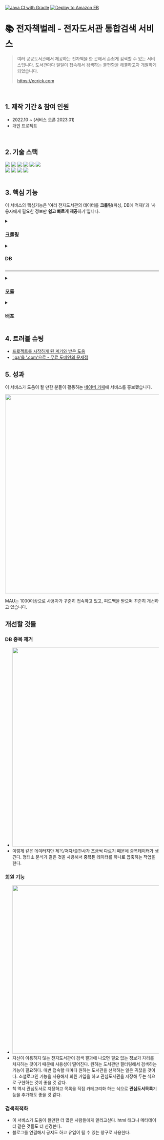 [![Java CI with Gradle](https://github.com/sandropark/e-lib/actions/workflows/ci.yml/badge.svg)](https://github.com/sandropark/e-lib/actions/workflows/ci.yml)
[![Deploy to Amazon EB](https://github.com/sandropark/e-lib/actions/workflows/deploy.yml/badge.svg)](https://github.com/sandropark/e-lib/actions/workflows/deploy.yml)
# 📚 전자책벌레 - 전자도서관 통합검색 서비스
 
> 여러 공공도서관에서 제공하는 전자책을 한 곳에서 손쉽게 검색할 수 있는 서비스입니다. 도서관마다 일일이 접속해서 검색하는 불편함을 해결하고자 개발하게 되었습니다.
>
> https://ecrick.com

<br>

## 1. 제작 기간 & 참여 인원
- 2022.10 ~ (서비스 오픈 2023.01)
- 개인 프로젝트

<br>

## 2. 기술 스택
<div>
  <img src="https://img.shields.io/badge/java 11-007396?style=for-the-badge&logo=OpenJDK&logoColor=white">
  <img src="https://img.shields.io/badge/Spring Boot 2.7-6DB33F?style=for-the-badge&logo=Spring Boot&logoColor=white"/>
  <img src="https://img.shields.io/badge/Jpa-007396?style=for-the-badge&logo=Jpa&logoColor=white"/>
  <img src="https://img.shields.io/badge/Querydsl-007396?style=for-the-badge&logo=Querydsl&logoColor=white"/>
  <img src="https://img.shields.io/badge/Thymeleaf-6DB33F?style=for-the-badge&logo=Thymeleaf&logoColor=white"/>
  <img src="https://img.shields.io/badge/Gradle-02303A?style=for-the-badge&logo=Gradle&logoColor=white"/>
</div>
<div>
  <img src="https://img.shields.io/badge/mariaDB 10.6-003545?style=for-the-badge&logo=mariaDB&logoColor=white">
  <img src="https://img.shields.io/badge/Github Actions-2088FF?style=for-the-badge&logo=Github Actions&logoColor=white"/>
  <img src="https://img.shields.io/badge/AWS RDS-527FFF?style=for-the-badge&logo=Amazon RDS&logoColor=white"/>
  <img src="https://img.shields.io/badge/AWS Elastic Beanstalk-232F3E?style=for-the-badge&logo=AmazonAWS&logoColor=white"/>
</div>

<br>

## 3. 핵심 기능

이 서비스의 핵심기능은 '여러 전자도서관의 데이터를 **크롤링**(파싱, DB에 적재)'과 '사용자에게 필요한 정보만 **쉽고 빠르게 제공**하기'입니다.

<details>
<summary><h3>크롤링</h3></summary>
<div markdown="1">

- 크롤링 과정 그림으로 그리기
  1. 

<img src="https://user-images.githubusercontent.com/89520805/214044135-fea4f460-c77b-47d1-bf0e-67fcad04cc59.png" width="800"/>

- 관리자 페이지를 만들어서 도서관을 관리하고 있습니다.
- 각 도서관 별로 선택해서 크롤링할 수 있습니다.
- 사용성을 위해 크롤링은 별도의 스레드에서 동작합니다.

<img src="https://user-images.githubusercontent.com/89520805/214520495-78606c97-0763-4aab-953f-8192ed7eeaaa.png" width="700"/>

- 데이터를 요청하는 시간이 제일 오래 걸리기 때문에 여러 스레드를 사용해서 시간을 단축시킵니다.
- 같은 도서관을 여러 번 크롤링해도 중복 데이터가 생기면 안되기 때문에 제목,저자,출판사 등을 Unique Key로 묶어서 중복 데이터가 저장되지 않게 합니다.
- 크롤링 시 쓰기 작업이 너무 빈번하기 때문에 DB에 부하가 큽니다. DB를 분리해서 로컬 DB에 크롤링을 하고 RDS는 조회용으로 사용합니다. 복제 기능을 사용해서 RDS에도 크롤링 결과가 반영되게 합니다.

</div>
</details>

<details>
<summary><h3>DB</h3></summary>
<div markdown="1">

<img src="https://user-images.githubusercontent.com/89520805/214531774-c33b0e2e-a588-432b-8a12-83db5b27f195.png" width="600"/>

- 같은 책이어도 소장 도서관 / 공급사가 다르다면 DB에는 다른 Row로 저장됩니다. 현재 약 120만 건의 데이터가 있습니다. 책을 검색하는 게 목적이기 때문에 책 데이터만 따로 테이블을 만들고 중복된 책 데이터를 줄이면 조회 시간을 단축할 수 있습니다. 현재는 제목,저자,출판사가 중복된 데이터를 줄여 약 30만 건의 데이터를 가지고 조회합니다.

</div>
</details>

---

<details>
<summary><h3>모듈</h3></summary>
<div markdown="1">

<img src="https://user-images.githubusercontent.com/89520805/219685535-04098e91-24ab-4b01-8ad8-987a0baab9bc.png" width="540"/>

- 크롤링을 하는 개발 서버의 경우 배포할 필요가 없기 때문에 Gradle을 이용해서 멀티모듈을 구성했습니다.
- 모듈을 분리하다보니 각 모듈별로 의존성 관리가 중요하다는 것을 알게 되었습니다.

</div>
</details>

<details>
<summary><h3>배포</h3></summary>
<div markdown="1">

<img src="https://user-images.githubusercontent.com/89520805/213906909-075efc31-14d1-4843-bc7a-6dc68b2ff6af.png" width="540"/>

- **Github Actions**와 **AWS**(Elastic Beastalk, RDS)를 사용해서 무중단 배포하고 있습니다.

</div>
</details>

## 4. 트러블 슈팅

- [프로젝트를 시작하게 된 계기와 받은 도움](https://velog.io/@ticoba/%ED%94%84%EB%A1%9C%EC%A0%9D%ED%8A%B8%EB%A5%BC-%EC%8B%9C%EC%9E%91%ED%95%98%EA%B2%8C-%EB%90%9C-%EA%B3%84%EA%B8%B0)
- ['.ga'을 '.com'으로 - 무료 도메인의 문제점](https://velog.io/@ticoba/.ga%EC%9D%84-.com%EC%9C%BC%EB%A1%9C-%EB%AC%B4%EB%A3%8C-%EB%8F%84%EB%A9%94%EC%9D%B8%EC%9D%98-%EB%AC%B8%EC%A0%9C%EC%A0%90)

## 5. 성과

이 서비스가 도움이 될 만한 분들이 활동하는 [네이버 카페](https://cafe.naver.com/ebook)에 서비스를 홍보했습니다. 

<img src="https://user-images.githubusercontent.com/89520805/219675964-db79174b-46ca-4bde-8d2c-d1a27652cd5a.png" width="650"/>

MAU는 1000이상으로 사용자가 꾸준히 접속하고 있고, 피드백을 받으며 꾸준히 개선하고 있습니다.  

## 개선할 것들

### DB 중복 제거
  - <img src="https://user-images.githubusercontent.com/89520805/214555171-c21f2b8a-9eba-4538-80ad-f179b5f6844b.png" width="650"/>
  - 이렇게 같은 데이터지만 제목/저자/출판사가 조금씩 다르기 때문에 중복데이터가 생긴다. 형태소 분석기 같은 것을 사용해서 중복된 데이터를 하나로 압축하는 작업을 한다.

### 회원 기능
  - <img src="https://user-images.githubusercontent.com/89520805/214551689-d5ea5d9b-cf94-40f2-99c5-676bb8f1737a.png" width="550"/>
  - 자신이 이용하지 않는 전자도서관이 검색 결과에 나오면 필요 없는 정보가 자리를 차지하는 것이기 때문에 사용성이 떨어진다. 원하는 도서관만 필터링해서 검색하는 기능이 필요하다. 매번 접속할 때마다 원하는 도서관을 선택하는 일은 귀찮을 것이다. 소셜로그인 기능을 사용해서 회원 가입을 하고 관심도서관을 저장해 두는 식으로 구현하는 것이 좋을 것 같다.
  - 책 역시 관심도서로 지정하고 목록을 직접 카테고리화 하는 식으로 **관심도서목록**기능을 추가해도 좋을 것 같다.

### 검색최적화
  - 이 서비스가 도움이 될만한 더 많은 사람들에게 알리고싶다. html 태그나 메타데이터 같은 것들도 더 신경쓴다. 
  - 블로그를 연결해서 공지도 하고 유입이 될 수 있는 창구로 사용한다.
